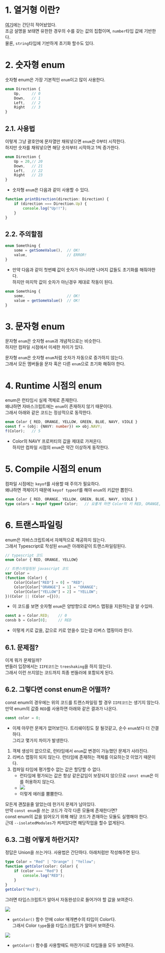 # 1. 열거형 이란?
[여기](https://velog.io/@song961003/01-%EA%B8%B0%EB%B3%B8%ED%83%80%EC%9E%85#enum)에는 간단히 적어놨었다.  
조금 설명을 보태면 유한한 경우의 수를 갖는 값의 집합이며, `number`타입 값에 기반한다.  
물론, `string`타입에 기반하게 초기화 할수도 있다.

# 2. 숫자형 enum
숫자형 enum은 가장 기본적인 `enum`이고 많이 사용한다.  
```typescript
enum Direction {
    Up,     // 0
    Down,   // 1
    Left,   // 2
    Right   // 3
}
```
## 2.1. 사용법
이렇게 그냥 괄호안에 문자열만 채워넣으면 `enum`은 0부터 시작한다.  
하지만 숫자를 채워넣으면 해당 숫자부터 시작하고 1씩 증가한다.
```typescript
enum Direction {
    Up = 20,// 20
    Down,   // 21
    Left,   // 22
    Right   // 23
}
```
- 숫자형 `enum`은 다음과 같이 사용할 수 있다.
```typescript
function printDirection(direction: Direction) {
    if (direction === Direction.Up) {
        console.log("Up!!");
    }
}
```
## 2.2. 주의할점
```typescript
enum Something {
    some = getSomeValue(),  // OK!
    value,                  // ERROR!
}
```
- 만약 다음과 같이 첫번쨰 값이 숫자가 아니라면 나머지 값들도 초기화를 해줘야한다.  
하지만 마지막 값이 숫자가 아닌경우 제대로 작동이 된다.
```typescript
enum Something {
    some,                   // OK!
    value = getSomeValue()  // OK!
}
```
# 3. 문자형 enum
문자형 `enum`은 숫자형 `enum`과 개념적으로는 비슷한다.  
하지만 컴파일 시점에서 미세한 차이가 있다.  

문자형 `enum`은 숫자형 `enum`처럼 숫자가 자동으로 증가하지 않는다.  
그래서 모든 멤버들을 문자 혹은 다른 `enum`으로 초기화 해줘야 한다.  

# 4. Runtime 시점의 enum
enum은 런타임시 실제 객체로 존재한다.  
왜냐하면 자바스크립트에는 `enum`이 존재하지 않기 때문이다.  
그래서 아래와 같은 코드는 정상적으로 동작한다.
```typescript
enum Color { RED, ORANGE, YELLOW, GREEN, BLUE, NAVY, VIOLE }
const f = (obj: {NAVY: number}) => obj.NAVY;
f(Color);   // 5
```
- Color의 NAVY 프로퍼티의 값을 제대로 가져온다.  
하지만 컴파일 시점의 `enum`은 약간 이상하게 동작한다.

# 5. Compile 시점의 enum
컴파일 시점에는 `keyof`를 사용할 때 주의가 필요하다.  
왜냐하면 객체이기 때문에 `keyof typeof`를 해야 `enum`의 키값만 뽑힌다.  
```typescript
enum Color { RED, ORANGE, YELLOW, GREEN, BLUE, NAVY, VIOLE }
type colors = keyof typeof Color;   // 요롷게 하면 Color의 키 RED, ORANGE, ... 이 뽑힌다 
```
# 6. 트랜스파일링
enum은 자바스크립트에서 자체적으로 제공하지 않는다.  
그래서 Typescript로 작성된 `enum`은 아래와같이 트랜스파일링된다.
```typescript
// typescript 코드
enum Color { RED, ORANGE, YELLOW}

// 트랜스파일링된 javascript 코드
var Color = 
(function (Color) {
    Color[Color["RED"] = 0] = "RED";
    Color[Color["ORANGE"] = 1] = "ORANGE";
    Color[Color["YELLOW"] = 2] = "YELLOW";
})(Color || (Color ={}));
```
- 이 코드를 보면 숫자형 `enum`은 양방향으로 리버스 맵핑을 지원하는걸 알 수있따.
```typescript
const a = Color.RED;    // 0
consb b = Color[0];     // RED
```
- 이렇게 키로 값을, 값으로 키로 얻을수 있는걸 리버스 맵핑이라 한다.

## 6.1. 문제점?
이게 뭐가 문제일까?  
번들러 입장에서는 `IIFE코드`는 `treeshaking`을 하지 않는다.  
그래서 이런 쓰지않는 코드까지 최종 번들러에 포함되게 된다.

## 6.2. 그렇다면 const enum은 어떨까?
const enum의 경우에는 위의 코드를 트랜스파일링 할 경우 `IIFE코드`는 생기지 않는다.  
만약 enum의 값중 `RED`를 사용하면 아래와 같은 결과가 나온다.
```javascript
const color = 0;
```
- 이제 아무런 문제가 없어보인다.
트리쉐이킹도 잘 될것같고, 순수 `enum`보다 더 간결하다.  
그리고 몇가지 차이가 발생한다.  
1. 객체 생성이 없으므로, 런타임에서 `enum`값 변경이 가능했던 문제가 사라진다.
2. 리버스 맵핑이 되지 않는다. 런타임에 존재하는 객체를 이요하는것 이었기 때문이다.
3. 컴파일 타임에 평가할수 없는 값은 할당할 수 없다.
   - 런타임에 평가되는 값은 항상 같은값임이 보장되지 않으므로 `const enum`은 이를 허용하지 않는다.
   - ![](https://velog.velcdn.com/images/song961003/post/ff4eb214-e817-44fc-9f40-364cdba990a9/image.png)
    - 이렇게 에러를 뿜뿜한다.

모든게 괜찮을줄 알았는데 한가지 문제가 남아있다.  
만약 `const enum`을 쓰는 코드가 각각 다른 모듈에 존재한다면?  
const enum의 값을 읽어오기 위해 해당 코드가 존재하는 모듈도 실행해야 한다.  
근데 `--isolatedModules`가 켜져있다면 해당작업을 할수 없게된다.

## 6.3. 그럼 어떻게 하란거지?
정답은 Union을 쓰는거다. 사용법은 간단하다. 아래처럼만 작성해주면 된다.
```typescript
type Color = "Red" | "Orange" | "Yellow";
function getColor(color: Color) {
    if (color === "Red") {
        console.log("RED");
    }
}
getColor("Red");
```
그러면 타입스크립트가 알아서 자동완성으로 들어가야 할 값을 보여준다.  

![](https://velog.velcdn.com/images/song961003/post/f4d1af0c-0ac7-416c-be50-d005ba4d60a8/image.png)
- `getColor()` 함수 안에 color 매개변수의 타입이 Color다.  
그래서 Color `type`들을 타입스크립트가 알아서 보여준다.

![](https://velog.velcdn.com/images/song961003/post/ba8860a9-6d34-4744-b7b7-71ea2157318f/image.png)
- `getColor()` 함수를 사용할때도 마찬가디로 타입들을 모두 보여준다.